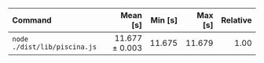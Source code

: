 | Command | Mean [s] | Min [s] | Max [s] | Relative |
|:---|---:|---:|---:|---:|
| `node ./dist/lib/piscina.js` | 11.677 ± 0.003 | 11.675 | 11.679 | 1.00 |
